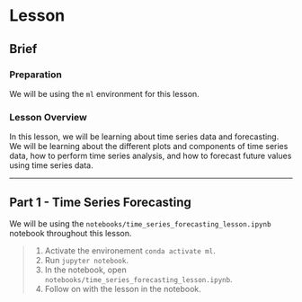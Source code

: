 # Lesson

## Brief

### Preparation

We will be using the `ml` environment for this lesson.

### Lesson Overview

In this lesson, we will be learning about time series data and forecasting. We will be learning about the different plots and components of time series data, how to perform time series analysis, and how to forecast future values using time series data.

---

## Part 1 - Time Series Forecasting

We will be using the `notebooks/time_series_forecasting_lesson.ipynb` notebook throughout this lesson.

> 1. Activate the environement `conda activate ml`.
> 2. Run `jupyter notebook`.
> 3. In the notebook, open `notebooks/time_series_forecasting_lesson.ipynb`.
> 4. Follow on with the lesson in the notebook.
